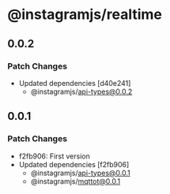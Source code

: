 # @instagramjs/realtime

## 0.0.2

### Patch Changes

- Updated dependencies [d40e241]
  - @instagramjs/api-types@0.0.2

## 0.0.1

### Patch Changes

- f2fb906: First version
- Updated dependencies [f2fb906]
  - @instagramjs/api-types@0.0.1
  - @instagramjs/mqttot@0.0.1
